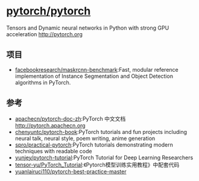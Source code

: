 # [pytorch/pytorch](https://github.com/pytorch/pytorch)

Tensors and Dynamic neural networks in Python with strong GPU acceleration http://pytorch.org

## 项目

* [facebookresearch/maskrcnn-benchmark](https://github.com/facebookresearch/maskrcnn-benchmark):Fast, modular reference implementation of Instance Segmentation and Object Detection algorithms in PyTorch.

## 参考

* [apachecn/pytorch-doc-zh](https://github.com/apachecn/pytorch-doc-zh):PyTorch 中文文档 http://pytorch.apachecn.org
* [chenyuntc/pytorch-book](https://github.com/chenyuntc/pytorch-book):PyTorch tutorials and fun projects including neural talk, neural style, poem writing, anime generation
* [spro/practical-pytorch](https://github.com/spro/practical-pytorch):PyTorch tutorials demonstrating modern techniques with readable code
* [yunjey/pytorch-tutorial](https://github.com/yunjey/pytorch-tutorial):PyTorch Tutorial for Deep Learning Researchers
* [tensor-yu/PyTorch_Tutorial](https://github.com/tensor-yu/PyTorch_Tutorial):《Pytorch模型训练实用教程》中配套代码
* [yuanlairuci110/pytorch-best-practice-master](https://github.com/yuanlairuci110/PyTorch-best-practice-master)
